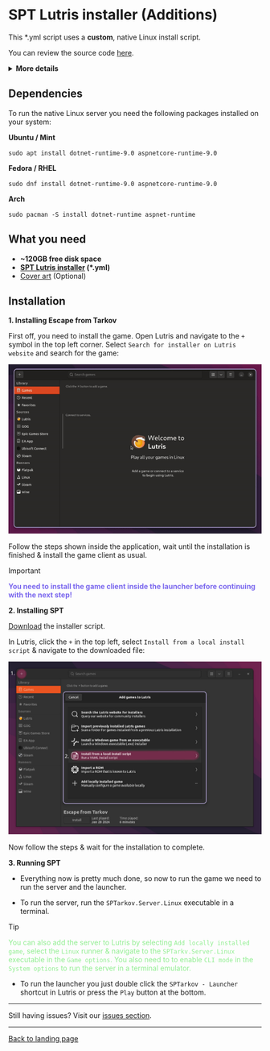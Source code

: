 
# SPT Lutris installer (Additions)


This *.yml script uses a **custom**, native Linux install script.

You can review the source code [here](../../installers/spt-linux-additions).

<details>

**<summary>More details</summary>**

### Why using a custom installer script?

The initial reason for writting the script was to work around issues with the official `SPTInstaller` running through Wine.

There is a bug in most common Wine runners used by `Lutris` or `Bottles` that is causing the patching process to fail randomly. To work around this, the user needs to manually install a custom Wine runner in Lutris and use it globally for the installation.

To get rid of this extra step and also improve on stability and usability, we began experimenting with patching game files on our own using `xdelta3` and the patch files included in the official patcher archive. Later, a custom installation script has been written as well.

### What are the advantages?

- Faster, more stable installation process
- Additional features, e.g.:
    - Native installer & patcher in a single script
    - Support for [reflinking](https://btrfs.readthedocs.io/en/latest/Reflink.html) on supported filesystems (e.g. btrfs)
    - Reinstall mode - creates a backup of user files and reinstalls the latest SPT version
    - **WIP**: Create & restore user backups using CLI commands

### What about disadvantages?

- No standalone GUI - you either have to use the Lutris installer or the CLI to interact with the script.
- No official support on Discord or elsewhere by the mod developers

</details>

## Dependencies

To run the native Linux server you need the following packages installed on your system:

**Ubuntu / Mint**
```
sudo apt install dotnet-runtime-9.0 aspnetcore-runtime-9.0
```

**Fedora / RHEL**
```
sudo dnf install dotnet-runtime-9.0 aspnetcore-runtime-9.0
```

**Arch**
```
sudo pacman -S install dotnet-runtime aspnet-runtime
```

## What you need
- **~120GB free disk space**
- **[SPT Lutris installer](../../installers/lutris-installer-additions.yml) (*.yml)**
- [Cover art](../../docs/lutris/cover_art.md) (Optional)
    

## Installation

**1. Installing Escape from Tarkov**

First off, you need to install the game. Open Lutris and navigate to the `+` symbol in the top left corner. Select `Search for installer on Lutris website` and search for the game:

<img src="../../media/lutris/tarkov.gif" width="580">

Follow the steps shown inside the application, wait until the installation is finished & install the game client as usual.

> [!IMPORTANT]
> <span style="color:mediumslateblue">**You need to install the game client inside the launcher before continuing with the next step!**


**2. Installing SPT**

[Download](../../installers/lutris-installer-additions.yml) the installer script.

In Lutris, click the `+` in the top left, select `Install from a local install script` & navigate to the downloaded file:

<img src="../../media/lutris/install_script.jpg" alt="drawing" width="580"/>

Now follow the steps & wait for the installation to complete.

**3. Running SPT**

- Everything now is pretty much done, so now to run the game we need to run the server and the launcher.

- To run the server, run the `SPTarkov.Server.Linux` executable in a terminal.

> [!TIP]
> <span style="color:lightgreen">You can also add the server to Lutris by selecting `Add locally installed game`, select the `Linux` runner & navigate to the `SPTarkv.Server.Linux` executable in the `Game options`. You also need to to enable `CLI mode` in the `System options` to run the server in a terminal emulator.</span>

- To run the launcher you just double click the `SPTarkov - Launcher` shortcut in Lutris or press the `Play` button at the bottom.

***
Still having issues? Visit our [issues section](../../docs/issues.md).

***
[Back to landing page](../../README.md)